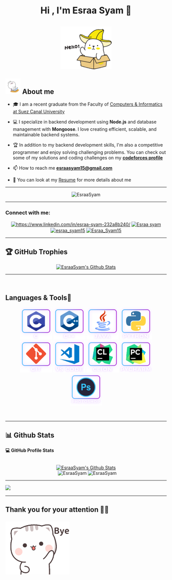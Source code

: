 <h1 align="center">Hi , I'm Esraa Syam 🖤
</br> </br><img align = "center" src="https://github.com/EsraaSyam/EsraaSyam/blob/main/stickers/hi-hello.gif" width="160"> </h1>

 <img  src="https://github.com/EsraaSyam/EsraaSyam/blob/main/stickers/monitors-typing.gif" width="9.5%">  About me
---

<!-- <p align="center">
  <a href="https://github.com/DenverCoder1/readme-typing-svg"><img src="https://readme-typing-svg.demolab.com?font=Fira+Code&size=23&pause=1000&color=FFBBD3&background=86FFB400&center=true&vCenter=true&random=false&width=435&lines=Computer+Science+Student;Competitive+Programmer;Software+Engineer;Backend+Developer"></a>
</p> -->

-  🎓 I am a recent graduate from the Faculty of [Computers & Informatics at Suez Canal University](http://suez.edu.eg/ar/?page_id=7325&lang=en)

- 💻 I specialize in backend development using **Node.js** and database management with **Mongoose**. I love creating efficient, scalable, and maintainable backend systems.

- 🏆 In addition to my backend development skills, I'm also a competitive programmer and enjoy solving challenging problems. You can check out some of my solutions and coding challenges on my **[codeforces profile](https://codeforces.com/profile/Sira)**

- 📫 How to reach me **esraasyam15@gmail.com**

- 🔭 You can look at my [Resume](https://drive.google.com/file/d/1sOIU7aq4by0LnyzxJMfFCFb6VbJqhb9u/view?usp=sharing) for more details about me 

---

<p align="center"> <img src="https://komarev.com/ghpvc/?username=EsraaSyam&label=Profile%20views&color=0e75b6&style=flat" alt="EsraaSyam" height=25px, width=160px/> 
</p>

---

<h3 align="left"> Connect with me:</h3>
<p align="center">
<a href="https://www.linkedin.com/in/esraa-syam-232a8b240/" target="blank"><img align="center" src="https://raw.githubusercontent.com/rahuldkjain/github-profile-readme-generator/master/src/images/icons/Social/linked-in-alt.svg" alt="https://www.linkedin.com/in/esraa-syam-232a8b240/" height="30" width="60" /></a>
<a href="https://www.hackerrank.com/UGS_141198" target="blank"><img align="center" src="https://raw.githubusercontent.com/rahuldkjain/github-profile-readme-generator/master/src/images/icons/Social/hackerrank.svg" alt="Esraa syam" height="30" width="60" /></a>
<a href="https://codeforces.com/profile/esraa_syam15" target="blank"><img align="center" src="https://raw.githubusercontent.com/rahuldkjain/github-profile-readme-generator/master/src/images/icons/Social/codeforces.svg" alt="esraa_syam15" height="30" width="30" /></a>
<a href="https://leetcode.com/Esraa_Syam15/" target="blank"><img align="center" src="https://raw.githubusercontent.com/rahuldkjain/github-profile-readme-generator/master/src/images/icons/Social/leet-code.svg" alt="Esraa_Syam15" height="30" width="80" /></a>
<!-- <img align="right" src="https://github.com/EsraaSyam/EsraaSyam/blob/main/quack-quack-dance.gif" width = "180"/>  -->

---
  ## 🏆 GitHub Trophies
<p align="center">
    <a href="https://github.com/anuraghazra/github-readme-stats"><img alt="EsraaSyam's Github Stats" src="https://github-profile-trophy.vercel.app/?username=EsraaSyam&theme=radical&no-frame=false&no-bg=true&margin-w=4" height="250px"/></a>

---

<!---languages & Tools text --->

<div>&nbsp;</div>
<h2 align="left">Languages & Tools🫡</h2></p>
<div align="center">

<!--- language icons --->

<img height="100" src="https://github.com/Haidyasser/Haidyasser/blob/main/Assets/Icons/C.png" />
<img height="100" src="https://github.com/Haidyasser/Haidyasser/blob/main/Assets/Icons/CPP.png" />
<img height="100" src="https://github.com/DataOpsEnthusiast/DataOpsEnthusiast/blob/main/Assets/Icons/JAVA.png" />
<!--img height="100" src="https://github.com/Haidyasser/Haidyasser/blob/main/Assets/Icons/HTML.png" />
<img height="100" src="https://github.com/Haidyasser/Haidyasser/blob/main/Assets/Icons/CSS.png" /-->
<!-- img height="100" src="https://github.com/Haidyasser/Haidyasser/blob/main/Assets/Icons/JS.png" /-->
	
<img height="100" src="https://github.com/Haidyasser/Haidyasser/blob/main/Assets/Icons/PYTHON.png" />
<img height="100" src="https://github.com/Haidyasser/Haidyasser/blob/main/Assets/Icons/git.png" />
<img height="100" src="https://github.com/Haidyasser/Haidyasser/blob/main/Assets/Icons/vscode.png" />
<!-- img height="100" src="https://github.com/Haidyasser/Haidyasser/blob/main/Assets/Icons/vstudio.png" /-->
<!--img height="100" src="https://github.com/Haidyasser/Haidyasser/blob/main/Assets/Icons/intellij.png" /-->
<img height="100" src="https://github.com/Haidyasser/Haidyasser/blob/main/Assets/Icons/clion.png" />
<img height="100" src="https://github.com/Haidyasser/Haidyasser/blob/main/Assets/Icons/pycharm.png" />
<!--img height="100" src="https://github.com/Haidyasser/Haidyasser/blob/main/Assets/Icons/anaconda.png" />
<!--img height="100" src="https://github.com/Haidyasser/Haidyasser/blob/main/Assets/Icons/JUPYTER.png" />
<!-- img height="100" src="https://github.com/Haidyasser/Haidyasser/blob/main/Assets/Icons/SPYDER.png" /-->
<!-- img height="100" src="https://github.com/Haidyasser/Haidyasser/blob/main/Assets/Icons/TABLEAU.png" /-->
<!-- img height="100" src="https://github.com/Haidyasser/Haidyasser/blob/main/Assets/Icons/STATS.png" />
<img height="100" src="https://github.com/Haidyasser/Haidyasser/blob/main/Assets/Icons/EXCEL.png" />
<img height="100" src="https://github.com/Haidyasser/Haidyasser/blob/main/Assets/Icons/visio.png" />
<img height="100" src="https://github.com/Haidyasser/Haidyasser/blob/main/Assets/Icons/SQL.png" />
<img height="100" src="https://github.com/DHaidyasser/Haidyasser/blob/main/Assets/Icons/AZURE.png" /-->
<img height="100" src="https://github.com/Haidyasser/Haidyasser/blob/main/Assets/Icons/ps.png" />
<!-- img height="100" src="https://github.com/Haidyasser/Haidyasser/blob/main/Assets/Icons/id.png" />
<img height="100" src="https://github.com/Haidyasser/Haidyasser/blob/main/Assets/Icons/ai.png" />
<img height="100" src="https://github.com/Haidyasser/Haidyasser/blob/main/Assets/Icons/xd.png" />
<img height="100" src="https://github.com/Haidyasser/Haidyasser/blob/main/Assets/Icons/fg.png" /-->

  
&nbsp;
  </div>
  
<!--- Languages & Tools End --->

---

## 📊 Github Stats



  <summary><b>💻 GitHub Profile Stats</b></summary>
  <br/>
  <p align="center">
    <a href="https://github.com/anuraghazra/github-readme-stats"><img alt="EsraaSyam's Github Stats" src="https://github-readme-stats.vercel.app/api?username=EsraaSyam&theme=radical&hide_border=false&include_all_commits=false&count_private=false" height="192px"/></a>
<br/>
  &nbsp;
	  <img src="https://github-readme-streak-stats.herokuapp.com/?user=EsraaSyam&theme=radical&hide_border=false" alt="EsraaSyam" height="192px"/>
	  <img src="https://github-readme-stats.vercel.app/api/top-langs/?username=EsraaSyam&theme=radical&hide_border=false&include_all_commits=false&count_private=false&layout=compact" alt="EsraaSyam" height="192px"/>
  <br/>


---

![](https://quotes-github-readme.vercel.app/api?type=horizontal&theme=radical)

---
<h2> Thank you for your attention 🙏🏻 </br> </br>  <img align="center" src="https://github.com/EsraaSyam/EsraaSyam/blob/main/wave-bye.gif" width = "200"/> </h2>


													     
													     
